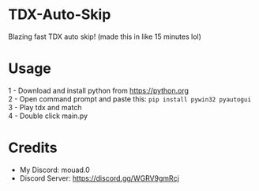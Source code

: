 # TDX-Auto-Skip
Blazing fast TDX auto skip! (made this in like 15 minutes lol)

# Usage
1 - Download and install python from https://python.org <br>
2 - Open command prompt and paste this: ``pip install pywin32 pyautogui`` <br>
3 - Play tdx and match <br>
4 - Double click main.py <br>

# Credits
- My Discord: mouad.0
- Discord Server: https://discord.gg/WGRV9gmRcj
